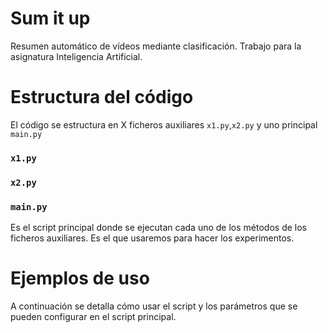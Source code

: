 # Sum it up
Resumen automático de vídeos mediante clasificación. Trabajo para la asignatura Inteligencia Artificial.

# Estructura del código
El código se estructura en X ficheros auxiliares `x1.py`,`x2.py` y uno principal `main.py`

### `x1.py` 

### `x2.py`

### `main.py`
Es el script principal donde se ejecutan cada uno de los métodos de los ficheros auxiliares. Es el que usaremos para hacer los experimentos.

# Ejemplos de uso
A continuación se detalla cómo usar el script y los parámetros que se pueden configurar en el script principal.


